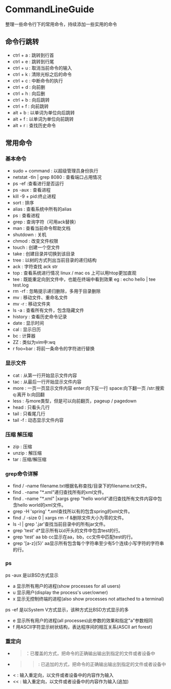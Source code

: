 # CommandLineGuide
整理一些命令行下的常用命令，持续添加一些实用的命令

## 命令行跳转

* ctrl + a : 跳转到行首
* ctrl + e : 跳转到行尾
* ctrl + u : 取消当前命令的输入
* ctrl + k : 清除光标之后的命令
* ctrl + c : 中断命令的执行
* ctrl + d : 向前删
* ctrl + h : 向后删
* ctrl + b : 向后跳转
* ctrl + f : 向前跳转
* alt + b : 以单词为单位向后跳转
* alt + f : 以单词为单位向前跳转
* alt + r : 查找历史命令

## 常用命令

### 基本命令

* sudo + command : 以超级管理员身份执行
* netstat -tln | grep 8080 : 查看端口占用情况
* ps -ef :查看进行是否运行
* ps -aux : 查看进程
* kill -9 + pid:终止进程
* sort : 排序
* alias : 查看系统中所有的alias
* ps : 查看进程
* grep : 查询字符（可用ack替换）
* man : 查看当前命令帮助文档
* shutdown : 关机
* chmod : 改变文件权限
* touch : 创建一个空文件
* take : 创建目录并切换到该目录
* tree : 以树的方式列出当前目录的递归结构
* ack : 字符查找 ack str
* top : 查看系统进行情况 linux / mac os 上可以用htop更加直观
* tee : 既能重定向到文件中，也能在终端中看到效果 eg : echo hello | tee test.log
* rm -rf : 忽略提示递归删除，多用于目录删除
* mv : 移动文件、重命名文件
* mv -r : 移动文件夹
* ls -a : 查看所有文件，包含隐藏文件
* history : 查看历史命令记录
* date : 显示时间
* cal : 显示日历
* bc : 计算器
* ZZ : 类似为vim中:wq
* r foo=bar : 将前一条命令的字符进行替换

### 显示文件

* cat : 从第一行开始显示文件内容
* tac : 从最后一行开始显示文件内容
* more : 一页一页显示文件内容  enter:向下反一行 space:向下翻一页 /str:搜索 q:离开 b:向回翻
* less : 与more类型，但是可以向前翻页，pageup / pagedown
* head : 只看头几行
* tail : 只看尾几行
* tail -f : 动态显示文件内容

### 压缩 解压缩
* zip : 压缩
* unzip : 解压缩
* tar : 压缩/解压缩

### grep命令详解

* find / -name filename.txt根据名称查找/目录下的filename.txt文件。
* find . -name "*.xml"递归查找所有的xml文件。
* find . -name "*.xml" |xargs grep "hello world"递归查找所有文件内容中包含hello world的xml文件。
* grep -H 'spring' *.xml查找所以有的包含spring的xml文件。
* find ./ -size 0 | xargs rm -f &删除文件大小为零的文件。
* ls -l | grep '.jar'查找当前目录中的所有jar文件。
* grep 'test' d*显示所有以d开头的文件中包含test的行。
* grep 'test' aa bb cc显示在aa，bb，cc文件中匹配test的行。
* grep '[a-z]\{5\}' aa显示所有包含每个字符串至少有5个连续小写字符的字符串的行。

### ps

ps -aux 是以BSD方式显示

* a 显示所有用户的进程(show processes for all users)
* u 显示用户(display the process's user/owner)
* x 显示无控制终端的进程(also show processes not attached to a terminal)

ps -ef 是以System V方式显示，该种方式比BSD方式显示的多

* e 显示所有用户的进程(all processes)此参数的效果和指定"a"参数相同
* f  用ASCII字符显示树状结构，表达程序间的相互关系(ASCII art forest)

### 重定向
* > ：已覆盖的方式，把命令的正确输出输出到指定的文件或者设备中
* >> : 已追加的方式，把命令的正确输出输出到指定的文件或者设备中
* < : 输入重定向，以文件或者设备中的内容作为输入 
* << : 输入重定向，以文件或者设备中的内容作为输入(追加) 
